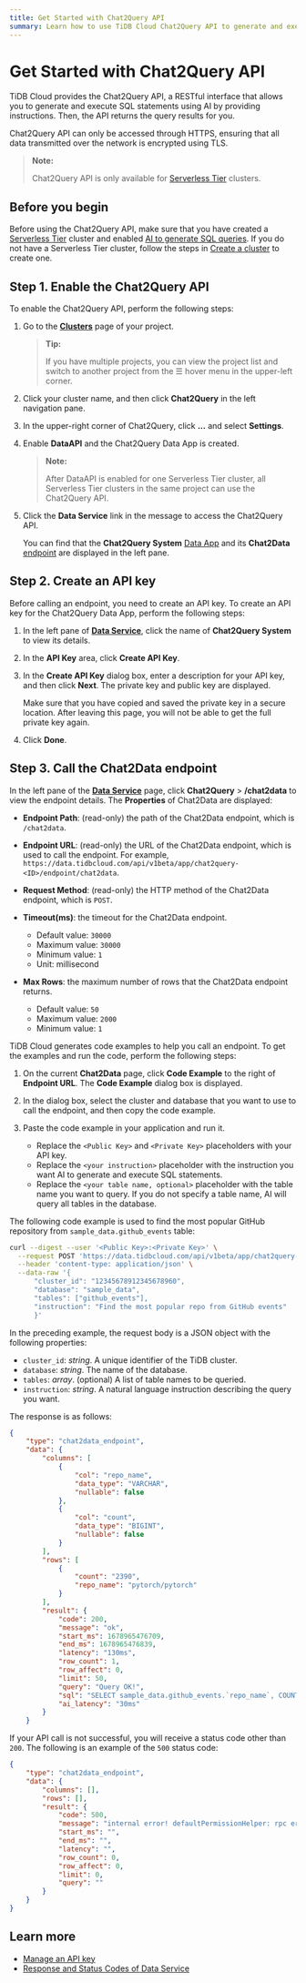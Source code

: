 ```yaml
---
title: Get Started with Chat2Query API
summary: Learn how to use TiDB Cloud Chat2Query API to generate and execute SQL statements using AI by providing instructions.
---
```


# Get Started with Chat2Query API

TiDB Cloud provides the Chat2Query API, a RESTful interface that allows you to generate and execute SQL statements using AI by providing instructions. Then, the API returns the query results for you.

Chat2Query API can only be accessed through HTTPS, ensuring that all data transmitted over the network is encrypted using TLS.

> **Note:**
>
> Chat2Query API is only available for [Serverless Tier](/tidb-cloud/select-cluster-tier.md#serverless-tier-beta) clusters.

## Before you begin

Before using the Chat2Query API, make sure that you have created a [Serverless Tier](/tidb-cloud/select-cluster-tier.md#serverless-tier-beta) cluster and enabled [AI to generate SQL queries](/tidb-cloud/explore-data-with-chat2query.md). If you do not have a Serverless Tier cluster, follow the steps in [Create a cluster](/tidb-cloud/create-tidb-cluster.md) to create one.

## Step 1. Enable the Chat2Query API

To enable the Chat2Query API, perform the following steps:

1. Go to the [**Clusters**](https://tidbcloud.com/console/clusters) page of your project.

    > **Tip:**
    >
    > If you have multiple projects, you can view the project list and switch to another project from the ☰ hover menu in the upper-left corner.

2. Click your cluster name, and then click **Chat2Query** in the left navigation pane.
3. In the upper-right corner of Chat2Query, click **...** and select **Settings**.
4. Enable **DataAPI** and the Chat2Query Data App is created.

    > **Note:**
    >
    > After DataAPI is enabled for one Serverless Tier cluster, all Serverless Tier clusters in the same project can use the Chat2Query API.

5. Click the **Data Service** link in the message to access the Chat2Query API.

    You can find that the **Chat2Query System** [Data App](/tidb-cloud/tidb-cloud-glossary.md#data-app) and its **Chat2Data** [endpoint](/tidb-cloud/tidb-cloud-glossary.md#endpoint) are displayed in the left pane.

## Step 2. Create an API key

Before calling an endpoint, you need to create an API key. To create an API key for the Chat2Query Data App, perform the following steps:

1. In the left pane of [**Data Service**](https://tidbcloud.com/console/dataservice), click the name of **Chat2Query System** to view its details.
2. In the **API Key** area, click **Create API Key**.
3. In the **Create API Key** dialog box, enter a description for your API key, and then click **Next**. The private key and public key are displayed.

    Make sure that you have copied and saved the private key in a secure location. After leaving this page, you will not be able to get the full private key again.

4. Click **Done**.

## Step 3. Call the Chat2Data endpoint

In the left pane of the [**Data Service**](https://tidbcloud.com/console/dataservice) page, click **Chat2Query** > **/chat2data** to view the endpoint details. The **Properties** of Chat2Data are displayed:

- **Endpoint Path**: (read-only) the path of the Chat2Data endpoint, which is `/chat2data`.

- **Endpoint URL**: (read-only) the URL of the Chat2Data endpoint, which is used to call the endpoint. For example, `https://data.tidbcloud.com/api/v1beta/app/chat2query-<ID>/endpoint/chat2data`.

- **Request Method**: (read-only) the HTTP method of the Chat2Data endpoint, which is `POST`.

- **Timeout(ms)**: the timeout for the Chat2Data endpoint.

    - Default value: `30000`
    - Maximum value: `30000`
    - Minimum value: `1`
    - Unit: millisecond

- **Max Rows**: the maximum number of rows that the Chat2Data endpoint returns.

    - Default value: `50`
    - Maximum value: `2000`
    - Minimum value: `1`

TiDB Cloud generates code examples to help you call an endpoint. To get the examples and run the code, perform the following steps:

1. On the current **Chat2Data** page, click **Code Example** to the right of **Endpoint URL**. The **Code Example** dialog box is displayed.
2. In the dialog box, select the cluster and database that you want to use to call the endpoint, and then copy the code example.
3. Paste the code example in your application and run it.

    - Replace the `<Public Key>` and `<Private Key>` placeholders with your API key.
    - Replace the `<your instruction>` placeholder with the instruction you want AI to generate and execute SQL statements.
    - Replace the `<your table name, optional>` placeholder with the table name you want to query. If you do not specify a table name, AI will query all tables in the database.

The following code example is used to find the most popular GitHub repository from `sample_data.github_events` table:

```bash
curl --digest --user '<Public Key>:<Private Key>' \
  --request POST 'https://data.tidbcloud.com/api/v1beta/app/chat2query-<ID>/endpoint/chat2data' \
  --header 'content-type: application/json' \
  --data-raw '{
      "cluster_id": "12345678912345678960",
      "database": "sample_data",
      "tables": ["github_events"],
      "instruction": "Find the most popular repo from GitHub events"
      }'
```

In the preceding example, the request body is a JSON object with the following properties:

- `cluster_id`: _string_. A unique identifier of the TiDB cluster.
- `database`: _string_. The name of the database.
- `tables`: _array_. (optional) A list of table names to be queried.
- `instruction`: _string_. A natural language instruction describing the query you want.

The response is as follows:

```json
{
    "type": "chat2data_endpoint",
    "data": {
        "columns": [
            {
                "col": "repo_name",
                "data_type": "VARCHAR",
                "nullable": false
            },
            {
                "col": "count",
                "data_type": "BIGINT",
                "nullable": false
            }
        ],
        "rows": [
            {
                "count": "2390",
                "repo_name": "pytorch/pytorch"
            }
        ],
        "result": {
            "code": 200,
            "message": "ok",
            "start_ms": 1678965476709,
            "end_ms": 1678965476839,
            "latency": "130ms",
            "row_count": 1,
            "row_affect": 0,
            "limit": 50,
            "query": "Query OK!",
            "sql": "SELECT sample_data.github_events.`repo_name`, COUNT(*) AS count FROM sample_data.github_events GROUP BY sample_data.github_events.`repo_name` ORDER BY count DESC LIMIT 1;",
            "ai_latency": "30ms"
        }
    }
```

If your API call is not successful, you will receive a status code other than `200`. The following is an example of the `500` status code:

```json
{
    "type": "chat2data_endpoint",
    "data": {
        "columns": [],
        "rows": [],
        "result": {
            "code": 500,
            "message": "internal error! defaultPermissionHelper: rpc error: code = DeadlineExceeded desc = context deadline exceeded",
            "start_ms": "",
            "end_ms": "",
            "latency": "",
            "row_count": 0,
            "row_affect": 0,
            "limit": 0,
            "query": ""
        }
    }
}
```

## Learn more

- [Manage an API key](/tidb-cloud/data-service-api-key.md)
- [Response and Status Codes of Data Service](/tidb-cloud/data-service-response-and-status-code.md)
